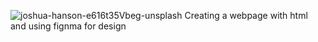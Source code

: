 ![joshua-hanson-e616t35Vbeg-unsplash](https://github.com/dazeez1/alu-web-development/assets/116581240/5ae64f9d-b8d7-4ed7-aa03-741a88f9398f)
Creating a webpage with html and using fignma for design 
